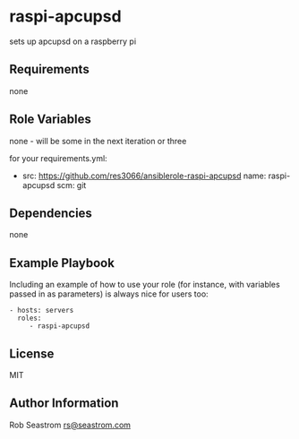 raspi-apcupsd
=========

sets up apcupsd on a raspberry pi

Requirements
------------

none

Role Variables
--------------

none - will be some in the next iteration or three

for your requirements.yml:

- src: https://github.com/res3066/ansiblerole-raspi-apcupsd
  name: raspi-apcupsd
  scm: git


Dependencies
------------

none

Example Playbook
----------------

Including an example of how to use your role (for instance, with variables passed in as parameters) is always nice for users too:

    - hosts: servers
      roles:
         - raspi-apcupsd

License
-------

MIT

Author Information
------------------

Rob Seastrom <rs@seastrom.com>

